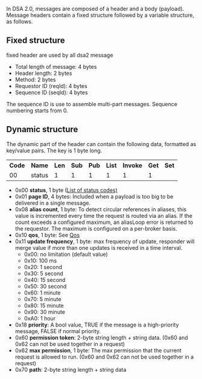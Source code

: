 In DSA 2.0, messages are composed of a header and a body (payload). Message headers contain a fixed structure followed by a variable structure, as follows.

## Fixed structure
fixed header are used by all dsa2 message
* Total length of message: 4 bytes
* Header length: 2 bytes
* Method: 2 bytes
* Requestor ID (reqId): 4 bytes
* Sequence ID (seqId): 4 bytes

The sequence ID is use to assemble multi-part messages. Sequence numbering starts from 0.

## Dynamic structure

The dynamic part of the header can contain the following data, formatted as key/value pairs. The key is 1 byte long.

<table>
<tr><th>Code</th>
    <th>Name</th>
    <th>Len</th>
    <th>Sub</th>
    <th>Pub</th>
    <th>List</th>
    <th>Invoke</th>
    <th>Get</th>
    <th>Set</th></tr>
<tr><td>00</td>
    <td>status</td>
    <td>1</td>
    <td>1</td>
    <td>1</td>
    <td>1</td>
    <td>1</td>
    <td>1</td>
</tr>

</table>

* 0x00 **status**, 1 byte ([List of status codes)](https://github.com/dsa-2/docs/wiki/Status-Table)
* 0x01 **page ID**, 4 bytes: Included when a payload is too big to be delivered in a single message.
* 0x08 **alias count**, 1 byte: To detect circular references in aliases, this value is incremented every time the request is routed via an alias. If the count exceeds a configured maximum, an aliasLoop error is returned to the requestor. The maximum is configured on a per-broker basis.
* 0x10 **qos**, 1 byte: See [Qos](https://github.com/dsa-2/docs/wiki/Qos)
* 0x11 **update frequency**, 1 byte: max frequency of update, responder will merge value if more than one updates is received in a time interval.
  * 0x00: no limitation (default value)
  * 0x10: 100 ms
  * 0x20: 1 second
  * 0x30: 5 second   
  * 0x40: 15 second
  * 0x50: 30 second
  * 0x60: 1 minute
  * 0x70: 5 minute
  * 0x80: 15 minute
  * 0x90: 30 minute
  * 0xA0: 1 hour
* 0x18 **priority**: A bool value, TRUE if the message is a high-priority message, FALSE if normal priority.
* 0x60 **permission token**: 2-byte string length + string data. (0x60 and 0x62 can not be used together in a request)
* 0x62 **max permission**, 1 byte: The max permission that the current request is allowed to run. (0x60 and 0x62 can not be used together in a request)
* 0x70 **path**: 2-byte string length + string data